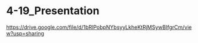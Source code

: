 # 4-19_Presentation

https://drive.google.com/file/d/1bRlPobpNYbsyyLkheKtRjMSywBIfgrCm/view?usp=sharing
